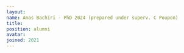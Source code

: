 ```yaml
---
layout: 
name: Anas Bachiri - PhD 2024 (prepared under superv. C Poupon)
title: 
position: alumni
avatar:
joined: 2021
---
```


